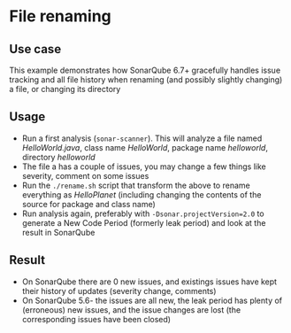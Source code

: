 # File renaming

## Use case
This example demonstrates how SonarQube 6.7+ gracefully handles issue tracking and all file history when renaming (and possibly slightly changing) a file, or changing its directory

## Usage

- Run a first analysis (`sonar-scanner`). This will analyze a file named _HelloWorld.java_, class name _HelloWorld_, package name _helloworld_, directory _helloworld_
- The file a has a couple of issues, you may change a few things like severity, comment on some issues
- Run the `./rename.sh` script that transform the above to rename everything as _HelloPlanet_ (including changing the contents of the source for package and class name)
- Run analysis again, preferably with `-Dsonar.projectVersion=2.0` to generate a New Code Period (formerly leak period) and look at the result in SonarQube

## Result
- On SonarQube there are 0 new issues, and existings issues have kept their history of updates (severity change, comments)
- On SonarQube 5.6- the issues are all new, the leak period has plenty of (erroneous) new issues, and the issue changes are lost (the corresponding issues have been closed)

